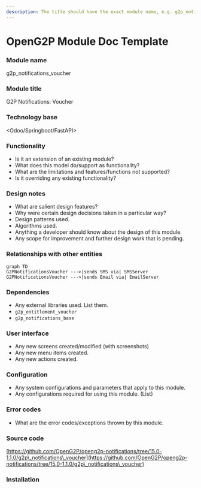 ```yaml
---
description: The title should have the exact module name, e.g. g2p_notifications_voucher
---
```


# OpenG2P Module Doc Template

### Module name

g2p\_notifications\_voucher

### Module title

G2P Notifications: Voucher

### Technology base

\<Odoo/Springboot/FastAPI>

### Functionality

* Is it an extension of an existing module?
* What does this model do/support as functionality?
* What are the limitations and features/functions not supported?
* Is it overriding any existing functionality?

### Design notes

* What are salient design features?
* Why were certain design decisions taken in a particular way?
* Design patterns used.
* Algorithms used.
* Anything a developer should know about the design of this module.
* Any scope for improvement and further design work that is pending.

### Relationships with other entities

```mermaid
graph TD
G2PNotificationsVoucher --->|sends SMS via| SMSServer
G2PNotificationsVoucher --->|sends Email via| EmailServer
```

### Dependencies

* Any external libraries used. List them.
* `g2p_entitlement_voucher`
* `g2p_notifications_base`

### User interface

* Any new screens created/modified (with screenshots)
* Any new menu items created.
* Any new actions created.

### Configuration

* Any system configurations and parameters that apply to this module.
* Any configurations required for using this module. (List)

### Error codes

* What are the error codes/exceptions thrown by this module.

### Source code

[https://github.com/OpenG2P/openg2p-notifications/tree/15.0-1.1.0/g2p\_notifications\_voucher](https://github.com/OpenG2P/openg2p-notifications/tree/15.0-1.1.0/g2p\_notifications\_voucher)

### Installation

###
